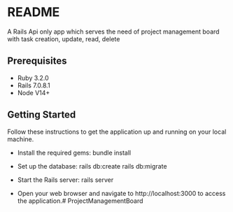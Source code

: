 # README

A Rails Api only app which serves the need of project management board with task creation, update, read, delete

Prerequisites
-------------
- Ruby 3.2.0
- Rails 7.0.8.1
- Node V14+

Getting Started
---------------
Follow these instructions to get the application up and running on your local machine.

- Install the required gems:
   bundle install
- Set up the database:
   rails db:create
   rails db:migrate

- Start the Rails server:
   rails server
- Open your web browser and navigate to http://localhost:3000 to access the application.# ProjectManagementBoard
